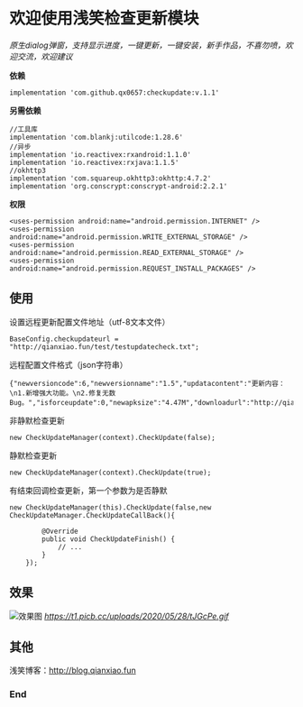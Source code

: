 # 欢迎使用浅笑检查更新模块
*原生dialog弹窗，支持显示进度，一键更新，一键安装，新手作品，不喜勿喷，欢迎交流，欢迎建议*

**依赖**

    implementation 'com.github.qx0657:checkupdate:v.1.1'

**另需依赖**

    //工具库
    implementation 'com.blankj:utilcode:1.28.6'
    //异步
    implementation 'io.reactivex:rxandroid:1.1.0'
    implementation 'io.reactivex:rxjava:1.1.5'
    //okhttp3
    implementation 'com.squareup.okhttp3:okhttp:4.7.2'
    implementation 'org.conscrypt:conscrypt-android:2.2.1'


**权限**

    <uses-permission android:name="android.permission.INTERNET" />
    <uses-permission android:name="android.permission.WRITE_EXTERNAL_STORAGE" />
    <uses-permission android:name="android.permission.READ_EXTERNAL_STORAGE" />
    <uses-permission android:name="android.permission.REQUEST_INSTALL_PACKAGES" />



## 使用
设置远程更新配置文件地址（utf-8文本文件）

    BaseConfig.checkupdateurl = "http://qianxiao.fun/test/testupdatecheck.txt";

远程配置文件格式（json字符串）

    {"newversioncode":6,"newversionname":"1.5","updatacontent":"更新内容：\n1.新增强大功能。\n2.修复无数Bug。","isforceupdate":0,"newapksize":"4.47M","downloadurl":"http://qianxiao.fun/sw/test/1.apk","newapkmd5"="736f68c982ce072e224acd4e4637987d"}


非静默检查更新

    new CheckUpdateManager(context).CheckUpdate(false);

静默检查更新

    new CheckUpdateManager(context).CheckUpdate(true);

有结束回调检查更新，第一个参数为是否静默

    new CheckUpdateManager(this).CheckUpdate(false,new CheckUpdateManager.CheckUpdateCallBack(){

            @Override
            public void CheckUpdateFinish() {
                // ...
            }
        });


## 效果
![效果图](https://t1.picb.cc/uploads/2020/05/28/tJGcPe.gif "效果图")
*https://t1.picb.cc/uploads/2020/05/28/tJGcPe.gif*
## 其他
浅笑博客：<http://blog.qianxiao.fun>

### End
